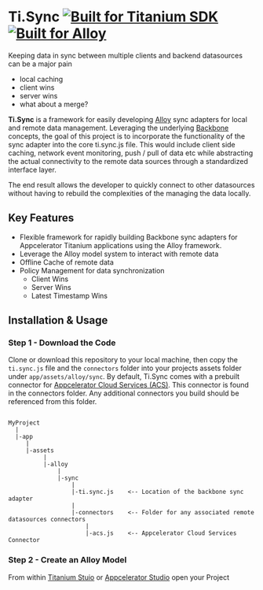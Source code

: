 

[ti-badge]: http://www-static.appcelerator.com/badges/titanium-git-badge-sq.png
[alloy-badge]:http://www-static.appcelerator.com/badges/alloy-git-badge-sq.png
[alloy]:http://www.appcelerator.com/alloy/
[ti]: http://www.appcelerator.com/titanium/
[acs]:http://docs.appcelerator.com/cloud/latest/
[appc_studio]:http://docs.appcelerator.com/platform/latest/#!/guide/Studio
[ti_studio]:http://docs.appcelerator.com/titanium/latest/#!/guide/Studio
[gittio-badge]: http://gitt.io/badge.png
[gittio-page]: http://gitt.io/component/it.smc.navitems

Ti.Sync [![Built for Titanium SDK][ti-badge]][ti] [![Built for Alloy][alloy-badge]][alloy] 
=======

Keeping data in sync between multiple clients and backend datasources can be a major pain

* local caching
* client wins
* server wins
* what about a merge?

**Ti.Sync** is a framework for easily developing [Alloy][alloy] sync adapters for local and remote data management. Leveraging the underlying [Backbone](http://www.backbonejs.org) concepts, the goal of this project is to incorporate the functionality of the sync adapter into the core ti.sync.js file. This would include client side caching, network event monitoring, push / pull of data etc while abstracting the actual connectivity to the remote data sources through a standardized interface layer.

The end result allows the developer to quickly connect to other datasources without having to rebuild the complexities of the managing the data locally.

## Key Features

* Flexible framework for rapidly building Backbone sync adapters for Appcelerator Titanium applications using the Alloy framework.
* Leverage the Alloy model system to interact with remote data
* Offline Cache of remote data
* Policy Management for data synchronization
    * Client Wins
    * Server Wins
    * Latest Timestamp Wins


## Installation & Usage

### Step 1 - Download the Code
Clone or download this repository to your local machine, then copy the `ti.sync.js` file and the `connectors` folder into your projects assets folder under `app/assets/alloy/sync`. By default, Ti.Sync comes with a prebuilt connector for [Appcelerator Cloud Services (ACS)][acs]. This connector is found in the connectors folder. Any additional connectors you build should be referenced from this folder.

~~~

MyProject
  |
  |-app
     |
     |-assets
          |
          |-alloy
              |
              |-sync
                  |
                  |-ti.sync.js    <-- Location of the backbone sync adapter
                  |
                  |-connectors    <-- Folder for any associated remote datasources connectors
                      |
                      |-acs.js    <-- Appcelerator Cloud Services Connector

~~~

### Step 2 - Create an Alloy Model

From within [Titanium Stuio][ti_studio] or [Appcelerator Studio][appc_studio] open your Project


